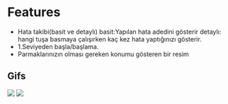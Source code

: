 # Features
- Hata takibi(basit ve detaylı) basit:Yapılan hata adedini gösterir detaylı: hangi tuşa basmaya çalışırken kaç kez hata yaptığınızı gösterir.
- 1.Seviyeden başla/başlama.
- Parmaklarınızın olması gereken konumu gösteren bir resim

## Gifs
![](https://i.imgur.com/4h5iCMz.gif)
![](https://i.imgur.com/MEHMR4i.gif)
